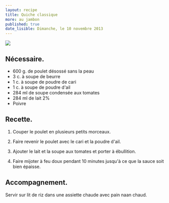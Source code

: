 ```yaml
---
layout: recipe
title: Quiche classique
more: au jambon
published: true
date_lisible: Dimanche, le 10 novembre 2013
---
```


<img src="https://garno-cookbook.s3.amazonaws.com/pictures/poulet-au-beurre-sauce-rosee.jpg" class="preview" />

## Nécessaire.
* 600 g. de poulet désossé sans la peau
* 3 c. à soupe de beurre
* 1 c. à soupe de poudre de cari
* 1 c. à soupe de poudre d'ail
* 284 ml de soupe condensée aux tomates
* 284 ml de lait 2%
* Poivre

## Recette.

1. Couper le poulet en plusieurs petits morceaux.

2. Faire revenir le poulet avec le cari et la poudre d'ail.

3. Ajouter le lait et la soupe aux tomates et porter à ébullition.

4. Faire mijoter à feu doux pendant 10 minutes jusqu'à ce que la sauce soit bien épaisse.

## Accompagnement.

Servir sur lit de riz dans une assiette chaude avec pain naan chaud.
